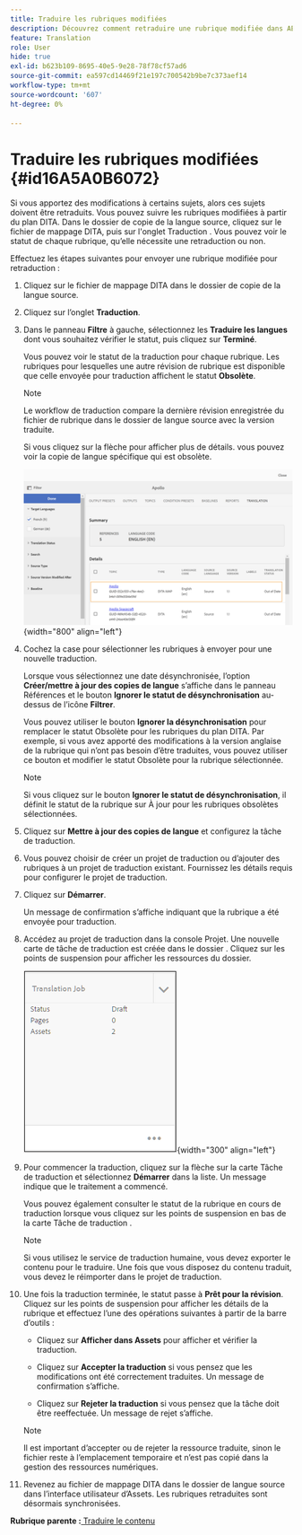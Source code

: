 ```yaml
---
title: Traduire les rubriques modifiées
description: Découvrez comment retraduire une rubrique modifiée dans AEM Guides.
feature: Translation
role: User
hide: true
exl-id: b623b109-8695-40e5-9e28-78f78cf57ad6
source-git-commit: ea597cd14469f21e197c700542b9be7c373aef14
workflow-type: tm+mt
source-wordcount: '607'
ht-degree: 0%

---
```


# Traduire les rubriques modifiées {#id16A5A0B6072}

Si vous apportez des modifications à certains sujets, alors ces sujets doivent être retraduits. Vous pouvez suivre les rubriques modifiées à partir du plan DITA. Dans le dossier de copie de la langue source, cliquez sur le fichier de mappage DITA, puis sur l&#39;onglet Traduction . Vous pouvez voir le statut de chaque rubrique, qu’elle nécessite une retraduction ou non.

Effectuez les étapes suivantes pour envoyer une rubrique modifiée pour retraduction :

1. Cliquez sur le fichier de mappage DITA dans le dossier de copie de la langue source.

1. Cliquez sur l’onglet **Traduction**.

1. Dans le panneau **Filtre** à gauche, sélectionnez les **Traduire les langues** dont vous souhaitez vérifier le statut, puis cliquez sur **Terminé**.

   Vous pouvez voir le statut de la traduction pour chaque rubrique. Les rubriques pour lesquelles une autre révision de rubrique est disponible que celle envoyée pour traduction affichent le statut **Obsolète**.

   >[!NOTE]
   >
   > Le workflow de traduction compare la dernière révision enregistrée du fichier de rubrique dans le dossier de langue source avec la version traduite.

   Si vous cliquez sur la flèche pour afficher plus de détails. vous pouvez voir la copie de langue spécifique qui est obsolète.

   ![](images/out-of-sync-uuid.png){width="800" align="left"}

1. Cochez la case pour sélectionner les rubriques à envoyer pour une nouvelle traduction.

   Lorsque vous sélectionnez une date désynchronisée, l’option **Créer/mettre à jour des copies de langue** s’affiche dans le panneau Références et le bouton **Ignorer le statut de désynchronisation** au-dessus de l’icône **Filtrer**.

   Vous pouvez utiliser le bouton **Ignorer la désynchronisation** pour remplacer le statut Obsolète pour les rubriques du plan DITA. Par exemple, si vous avez apporté des modifications à la version anglaise de la rubrique qui n’ont pas besoin d’être traduites, vous pouvez utiliser ce bouton et modifier le statut Obsolète pour la rubrique sélectionnée.

   >[!NOTE]
   >
   > Si vous cliquez sur le bouton **Ignorer le statut de désynchronisation**, il définit le statut de la rubrique sur À jour pour les rubriques obsolètes sélectionnées.

1. Cliquez sur **Mettre à jour des copies de langue** et configurez la tâche de traduction.

1. Vous pouvez choisir de créer un projet de traduction ou d’ajouter des rubriques à un projet de traduction existant. Fournissez les détails requis pour configurer le projet de traduction.

1. Cliquez sur **Démarrer**.

   Un message de confirmation s’affiche indiquant que la rubrique a été envoyée pour traduction.

1. Accédez au projet de traduction dans la console Projet. Une nouvelle carte de tâche de traduction est créée dans le dossier . Cliquez sur les points de suspension pour afficher les ressources du dossier.

   ![](images/incremental-job.PNG){width="300" align="left"}

1. Pour commencer la traduction, cliquez sur la flèche sur la carte Tâche de traduction et sélectionnez **Démarrer** dans la liste. Un message indique que le traitement a commencé.

   Vous pouvez également consulter le statut de la rubrique en cours de traduction lorsque vous cliquez sur les points de suspension en bas de la carte Tâche de traduction .

   >[!NOTE]
   >
   > Si vous utilisez le service de traduction humaine, vous devez exporter le contenu pour le traduire. Une fois que vous disposez du contenu traduit, vous devez le réimporter dans le projet de traduction.

1. Une fois la traduction terminée, le statut passe à **Prêt pour la révision**. Cliquez sur les points de suspension pour afficher les détails de la rubrique et effectuez l’une des opérations suivantes à partir de la barre d’outils :

   - Cliquez sur **Afficher dans Assets** pour afficher et vérifier la traduction.

   - Cliquez sur **Accepter la traduction** si vous pensez que les modifications ont été correctement traduites. Un message de confirmation s’affiche.

   - Cliquez sur **Rejeter la traduction** si vous pensez que la tâche doit être reeffectuée. Un message de rejet s’affiche.

   >[!NOTE]
   >
   > Il est important d’accepter ou de rejeter la ressource traduite, sinon le fichier reste à l’emplacement temporaire et n’est pas copié dans la gestion des ressources numériques.

1. Revenez au fichier de mappage DITA dans le dossier de langue source dans l’interface utilisateur d’Assets. Les rubriques retraduites sont désormais synchronisées.


**Rubrique parente :**&#x200B;[ Traduire le contenu](translation.md)
